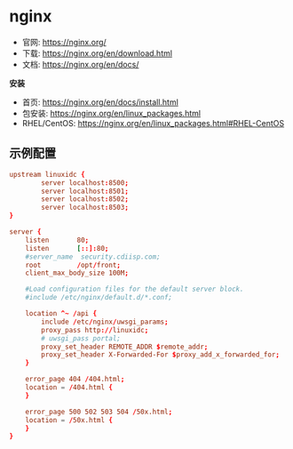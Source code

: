 # nginx

* 官网: <https://nginx.org/>
* 下载: <https://nginx.org/en/download.html>
* 文档: <https://nginx.org/en/docs/>

**安装**

* 首页: <https://nginx.org/en/docs/install.html>
* 包安装: <https://nginx.org/en/linux_packages.html>
* RHEL/CentOS: <https://nginx.org/en/linux_packages.html#RHEL-CentOS>

## 示例配置

```conf
upstream linuxidc {
        server localhost:8500;
        server localhost:8501;
        server localhost:8502;
        server localhost:8503;
}

server {
    listen       80;
    listen       [::]:80;
    #server_name  security.cdiisp.com;
    root         /opt/front;
    client_max_body_size 100M;

    #Load configuration files for the default server block.
    #include /etc/nginx/default.d/*.conf;

    location ^~ /api {
        include /etc/nginx/uwsgi_params;
        proxy_pass http://linuxidc;
        # uwsgi_pass portal;
        proxy_set_header REMOTE_ADDR $remote_addr;
        proxy_set_header X-Forwarded-For $proxy_add_x_forwarded_for;
    }

    error_page 404 /404.html;
    location = /404.html {
    }

    error_page 500 502 503 504 /50x.html;
    location = /50x.html {
    }
}

```
